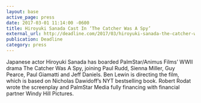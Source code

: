 ```yaml
---
layout: base
active_page: press
date: 2017-03-01 11:14:00 -0600
title: Hiroyuki Sanada Cast In ‘The Catcher Was A Spy’
external_url: http://deadline.com/2017/03/hiroyuki-sanada-the-catcher-was-a-spy-talitha-bateman-simon-vs-the-homo-sapiens-agenda-1202032928/
publication: Deadline
category: press
---
```


Japanese actor Hiroyuki Sanada has boarded PalmStar/Animus Films’ WWII drama The Catcher Was A Spy, joining Paul Rudd, Sienna Miller, Guy Pearce, Paul Giamatti and Jeff Daniels. Ben Lewin is directing the film, which is based on Nicholas Dawidoff’s NYT bestselling book. Robert Rodat wrote the screenplay and PalmStar Media fully financing with financial partner Windy Hill Pictures.
<!--more-->
